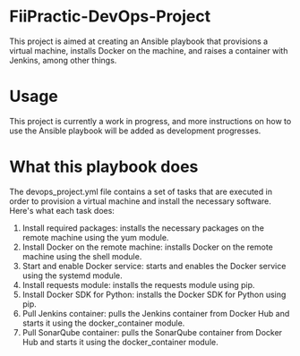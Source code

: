 # FiiPractic-DevOps-Project

This project is aimed at creating an Ansible playbook that provisions a virtual machine, installs Docker on the machine, and raises a container with Jenkins, among other things.

# Usage

This project is currently a work in progress, and more instructions on how to use the Ansible playbook will be added as development progresses.

# What this playbook does

The devops_project.yml file contains a set of tasks that are executed in order to provision a virtual machine and install the necessary software. Here's what each task does:

1. Install required packages: installs the necessary packages on the remote machine using the yum module.
2. Install Docker on the remote machine: installs Docker on the remote machine using the shell module.
3. Start and enable Docker service: starts and enables the Docker service using the systemd module.
4. Install requests module: installs the requests module using pip.
5. Install Docker SDK for Python: installs the Docker SDK for Python using pip.
6. Pull Jenkins container: pulls the Jenkins container from Docker Hub and starts it using the docker_container module.
7. Pull SonarQube container: pulls the SonarQube container from Docker Hub and starts it using the docker_container module.
